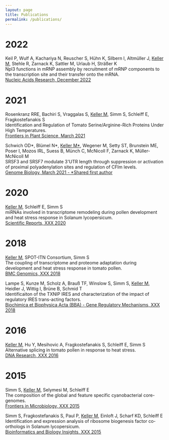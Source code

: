 ```yaml
---
layout: page
title: Publications
permalink: /publications/
---
```


# 2022

Keil P, Wulf A, Kachariya N, Reuscher S, Hühn K, Silbern I, Altmüller J,
<ins>Keller M</ins>, Stehle R, Zarnack K, Sattler M, Urlaub H, Sträßer K <br/>
Npl3 functions in mRNP assembly by recruitment of mRNP components to the
transcription site and their transfer onto the mRNA.<br/>
[Nucleic Acids Research, December 2022](https://doi.org/10.1093/nar/gkac1206)

# 2021

Rosenkranz RRE, Bachiri S, Vraggalas S, <ins>Keller M</ins>, Simm S, Schleiff E,
Fragkostefanakis S <br/> 
Identification and Regulation of Tomato Serine/Arginine-Rich Proteins Under
High Temperatures. <br/>
[Frontiers in Plant Science, March 2021](https://doi.org/10.3389/fpls.2021.645689)

Schwich OD\*, Blümel N\*, <ins>Keller M\*</ins>, Wegener M, Setty ST, Brunstein ME,
Poser I, Mozos IRL, Suess B, Münch C, McNicoll F, Zarnack K, Müller-McNicoll M <br/>
SRSF3 and SRSF7 modulate 3'UTR length through suppression or activation of proximal polyadenylation sites and regulation of CFIm levels. <br/>
[Genome Biology, March 2021 - *Shared first author](https://doi.org/10.1186/s13059-021-02298-y)

# 2020

<ins>Keller M</ins>, Schleiff E, Simm S <br/>
miRNAs involved in transcriptome remodeling during pollen development and
heat stress response in Solanum lycopersicum. <br/>
[Scientific Reports, XXX 2020](XXX)

# 2018

<ins>Keller M</ins>, SPOT-ITN Consortium, Simm S <br/>
The coupling of transcriptome and proteome adaptation during development
and heat stress response in tomato pollen. <br/>
[BMC Genomics, XXX 2018](XXX)

Lampe S, Kunze M, Scholz A, Brauß TF, Winslow S, Simm S, <ins>Keller M</ins>,
Heidler J, Wittig I, Brüne B, Schmid T <br/>
Identificaiton of the TXNIP IRES and characterization of the impact of
regulatory IRES trans-acting factors. <br/>
[Biochimica et Biophysica Acta (BBA) - Gene Regulatory Mechanisms, XXX 2018](XXX)

# 2016

<ins>Keller M</ins>, Hu Y, Mesihovic A, Fragkostefanakis S, Schleiff E,
Simm S <br/>
Alternative splicing in tomato pollen in response to heat stress. <br/>
[DNA Research, XXX 2016](XXX)

# 2015

Simm S, <ins>Keller M</ins>, Selymesi M, Schleiff E <br/>
The composition of the global and feature specific cyanobacterial
core-genomes. <br/>
[Frontiers in Microbiology, XXX 2015](XXX)

Simm S, Fragkostefanakis S, Paul P, <ins>Keller M</ins>, Einloft J,
Scharf KD, Schleiff E <br/>
Identification and expression analysis of ribosome biogenesis factor
co-orthologs in Solanum lycopersicum. <br/>
[Bioinformatics and Biology Insights, XXX 2015](XXX)
